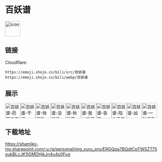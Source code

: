 # 百妖谱
<img src="https://emoji.shojo.cn/bili/src/百妖谱/icon.png" width="50" height="50" alt="icon">

## 链接
Cloudflare:
```
https://emoji.shojo.cn/bili/src/百妖谱
https://emoji.shojo.cn/bili/webp/百妖谱
```
## 展示
<img src="https://emoji.shojo.cn/bili/src/百妖谱/百妖谱-药不能停.png" width="50" height="50" alt="百妖谱-药不能停"><img src="https://emoji.shojo.cn/bili/src/百妖谱/百妖谱-干杯.png" width="50" height="50" alt="百妖谱-干杯"><img src="https://emoji.shojo.cn/bili/src/百妖谱/百妖谱-快更新.png" width="50" height="50" alt="百妖谱-快更新"><img src="https://emoji.shojo.cn/bili/src/百妖谱/百妖谱-没问题.png" width="50" height="50" alt="百妖谱-没问题"><img src="https://emoji.shojo.cn/bili/src/百妖谱/百妖谱-秋梨膏.png" width="50" height="50" alt="百妖谱-秋梨膏"><img src="https://emoji.shojo.cn/bili/src/百妖谱/百妖谱-我太难了.png" width="50" height="50" alt="百妖谱-我太难了"><img src="https://emoji.shojo.cn/bili/src/百妖谱/百妖谱-告辞.png" width="50" height="50" alt="百妖谱-告辞"><img src="https://emoji.shojo.cn/bili/src/百妖谱/百妖谱-陷入思考.png" width="50" height="50" alt="百妖谱-陷入思考"><img src="https://emoji.shojo.cn/bili/src/百妖谱/百妖谱-凶.png" width="50" height="50" alt="百妖谱-凶"><img src="https://emoji.shojo.cn/bili/src/百妖谱/百妖谱-一针见效.png" width="50" height="50" alt="百妖谱-一针见效">

## 下载地址

https://shamiko-my.sharepoint.com/:u:/g/personal/img_yuru_pro/ERGQpa7BQdtCpTWSZT75oukBLcJK1IGMDHjkJn4u4s0Fug